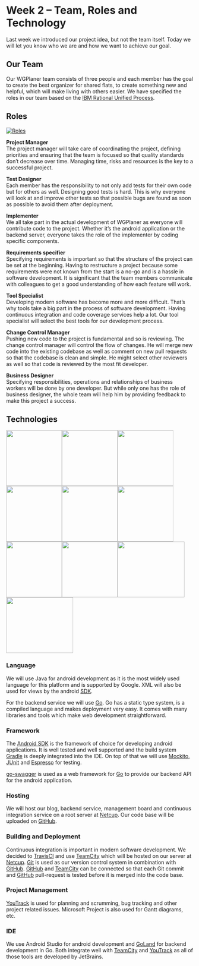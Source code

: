 # Week 2 – Team, Roles and Technology

Last week we introduced our project idea, but not the team itself. Today we will let you know who we are and how we want to achieve our goal.

## Our Team
Our WGPlaner team consists of three people and each member has the goal to create the best organizer for shared flats, to create something new and helpful, which will make living with others easier. We have specified the roles in our team based on the [IBM Rational Unified Process](https://www.ibm.com/developerworks/rational/library/apr05/crain/).

## Roles
[![Roles](img/orga_780.png)](img/orga_780.png)

**Project Manager**  
The project manager will take care of coordinating the project, defining priorities and ensuring that the team is focused so that quality standards don’t decrease over time. Managing time, risks and resources is the key to a successful project.

**Test Designer**  
Each member has the responsibility to not only add tests for their own code but for others as well. Designing good tests is hard. This is why everyone will look at and improve other tests so that possible bugs are found as soon as possible to avoid them after deployment.

**Implementer**  
We all take part in the actual development of WGPlaner as everyone will contribute code to the project. Whether it’s the android application or the backend server, everyone takes the role of the implementer by coding specific components.

**Requirements specifier**  
Specifying requirements is important so that the structure of the project can be set at the beginning. Having to restructure a project because some requirements were not known from the start is a no-go and is a hassle in software development.
It is significant that the team members communicate with colleagues to get a good understanding of how each feature will work.

**Tool Specialist**  
Developing modern software has become more and more difficult. That’s why tools take a big part in the process of software development. Having continuous integration and code coverage services help a lot. Our tool specialist will select the best tools for our development process.

**Change Control Manager**  
Pushing new code to the project is fundamental and so is reviewing. The change control manager will control the flow of changes. He will merge new code into the existing codebase as well as comment on new pull requests so that the codebase is clean and simple. He might select other reviewers as well so that code is reviewed by the most fit developer.

**Business Designer**  
Specifying responsibilities, operations and relationships of business workers will be done by one developer. But while only one has the role of business designer, the whole team will help him by providing feedback to make this project a success.

## Technologies
<a href="https://github.com/WGPlaner/wg_planer"><img src="img/github.png" width="150" height="150" /></a><a href="https://www.jetbrains.com/go/"><img src="img/gogland.png" width="150" height="150" /></a><a href="https://golang.org/"><img src="img/golang.png" width="150" height="150" /></a><a href="https://maven.apache.org/"><img src="img/maven.png" width="150" height="150" /></a><a href="https://products.office.com/de-de/project/project-and-portfolio-management-software"><img src="img/ms_project.png" width="150" height="150" /></a><a href="https://teamcity.ameyering.de/"><img src="img/teamcity.png" width="150" height="150" /></a><a href="https://youtrack.ameyering.de/"><img src="img/youtrack.png" width="150" height="150" /></a><a href="https://developer.android.com/studio/index.html"><img src="img/android_studio.png" width="150" height="150" /></a><a href="https://www.mysql.com"><img src="img/mysql.png" width="180" height="150" /></a><img src="img/and_more.png" width="180" height="150" />

### Language
We will use Java for android development as it is the most widely used language for this platform and is supported by Google. XML will also be used for views by the android [SDK](https://developer.android.com/studio/index.html).

For the backend service we will use [Go](https://golang.org/). Go has a static type system, is a compiled language and makes deployment very easy. It comes with many libraries and tools which make web development straightforward.

### Framework
The [Android SDK](https://developer.android.com/studio/index.html) is the framework of choice for developing android applications. It is well tested and well supported and the build system [Gradle](https://gradle.org/) is deeply integrated into the IDE. On top of that we will use [Mockito](http://site.mockito.org/), [JUnit](http://junit.org/junit4/) and [Espresso](https://developer.android.com/training/testing/espresso/index.html) for testing.

[go-swagger](https://goswagger.io/) is used as a web framework for [Go](https://golang.org/) to provide our backend API for the android application.

### Hosting
We will host our blog, backend service, management board and continuous integration service on a root server at [Netcup](https://www.netcup.de/vserver/). Our code base will be uploaded on [GitHub](https://github.com/WGPlaner/wg_planer).

### Building and Deployment
Continuous integration is important in modern software development. We decided to [TravisCI](https://travis-ci.org/) and use [TeamCity](https://teamcity.ameyering.de/) which will be hosted on our server at [Netcup](https://www.netcup.de/vserver/). [Git](https://de.wikipedia.org/wiki/Git) is used as our version control system in combination with [GitHub](https://github.com/WGPlaner/wg_planer). [GitHub](https://github.com/WGPlaner/wg_planer) and [TeamCity](https://teamcity.ameyering.de/) can be connected so that each Git commit and [GitHub](https://github.com/WGPlaner/wg_planer) pull-request is tested before it is merged into the code base.

### Project Management
[YouTrack](https://youtrack.ameyering.de/) is used for planning and scrumming, bug tracking and other project related issues. Microsoft Project is also used for Gantt diagrams, etc.

### IDE
We use Android Studio for android development and [GoLand](https://www.jetbrains.com/go/) for backend development in Go. Both integrate well with [TeamCity](https://www.jetbrains.com/teamcity/) and [YouTrack](https://www.jetbrains.com/youtrack) as all of those tools are developed by JetBrains.
